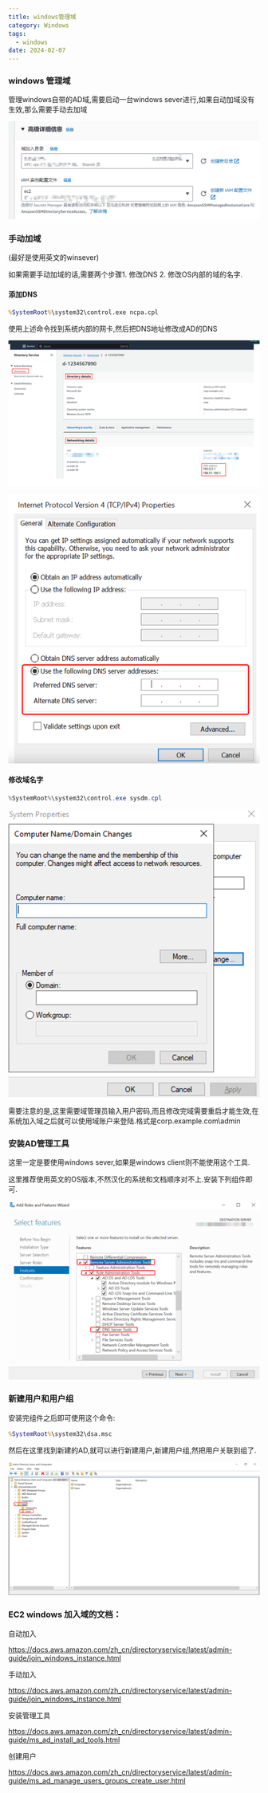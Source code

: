 ```yaml
---
title: windows管理域
category: Windows
tags:
  - windows
date: 2024-02-07
---
```


### windows 管理域

管理windows自带的AD域,需要启动一台windows sever进行,如果自动加域没有生效,那么需要手动去加域

![](https://raw.githubusercontent.com/Xu-Hardy/image-host/master/image-20240206182416054-20240206182456948.png)



### 手动加域

(最好是使用英文的winsever)

如果需要手动加域的话,需要两个步骤1. 修改DNS 2. 修改OS内部的域的名字.

#### 添加DNS

```cmd
%SystemRoot%\system32\control.exe ncpa.cpl
```

使用上述命令找到系统内部的网卡,然后把DNS地址修改成AD的DNS

![image-20240207151849136](https://raw.githubusercontent.com/Xu-Hardy/image-host/master/image-20240207151849136.png)

![image-20240207151915093](https://raw.githubusercontent.com/Xu-Hardy/image-host/master/image-20240207151915093.png)







#### 修改域名字

```powershell
%SystemRoot%\system32\control.exe sysdm.cpl
```

![image-20240207154251609](https://raw.githubusercontent.com/Xu-Hardy/image-host/master/image-20240207154251609.png)

需要注意的是,这里需要域管理员输入用户密码,而且修改完域需要重启才能生效,在系统加入域之后就可以使用域账户来登陆.格式是corp.example.com\admin

### 安装AD管理工具

这里一定是要使用windows sever,如果是windows client则不能使用这个工具.

这里推荐使用英文的OS版本,不然汉化的系统和文档顺序对不上.安装下列组件即可.

![安装 Microsoft AD 工具时，“添加角色和功能向导” 功能树中包含所选工具。                     ](https://raw.githubusercontent.com/Xu-Hardy/image-host/master/ms-install-ad-tools.png)

### 新建用户和用户组

安装完组件之后即可使用这个命令:

```cmd
%SystemRoot%\system32\dsa.msc
```

然后在这里找到新建的AD,就可以进行新建用户,新建用户组,然把用户关联到组了.

![           显示示例组织结构的 Active Directory 用户和计算机工具。         ](https://raw.githubusercontent.com/Xu-Hardy/image-host/master/create-security-groups-OU.png)



### EC2 windows 加入域的文档：



自动加入

https://docs.aws.amazon.com/zh_cn/directoryservice/latest/admin-guide/join_windows_instance.html



手动加入

https://docs.aws.amazon.com/zh_cn/directoryservice/latest/admin-guide/join_windows_instance.html



安装管理工具

https://docs.aws.amazon.com/zh_cn/directoryservice/latest/admin-guide/ms_ad_install_ad_tools.html



创建用户

https://docs.aws.amazon.com/zh_cn/directoryservice/latest/admin-guide/ms_ad_manage_users_groups_create_user.html
